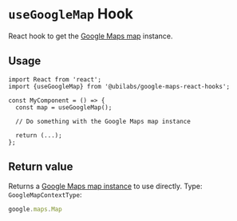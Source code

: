 # `useGoogleMap` Hook

React hook to get the [Google Maps map](https://developers.google.com/maps/documentation/javascript/reference/map#Map) instance.

## Usage

```tsx
import React from 'react';
import {useGoogleMap} from '@ubilabs/google-maps-react-hooks';

const MyComponent = () => {
  const map = useGoogleMap();

  // Do something with the Google Maps map instance

  return (...);
};
```

## Return value

Returns a [Google Maps map instance](https://developers.google.com/maps/documentation/javascript/reference/map#Map) to use directly.
Type: `GoogleMapContextType`:

```TypeScript
google.maps.Map
```
